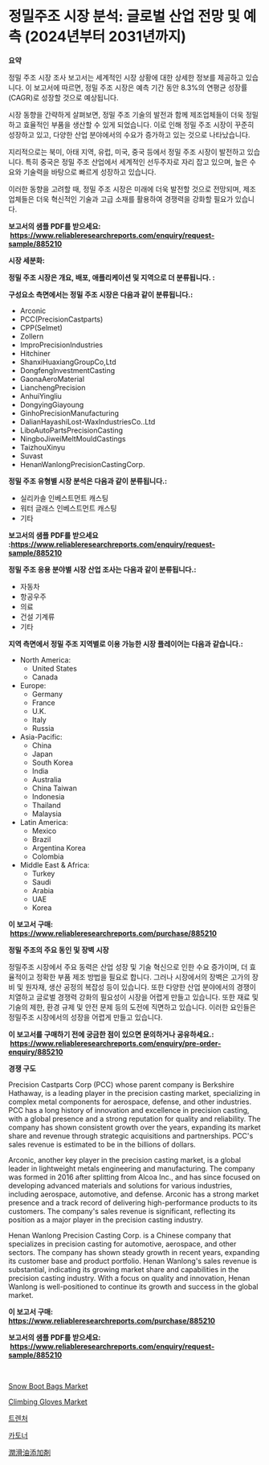 <p><h1>정밀주조 시장 분석: 글로벌 산업 전망 및 예측 (2024년부터 2031년까지)</h1></p><p><strong>요약</strong></p>
<p><p>정밀 주조 시장 조사 보고서는 세계적인 시장 상황에 대한 상세한 정보를 제공하고 있습니다. 이 보고서에 따르면, 정밀 주조 시장은 예측 기간 동안 8.3%의 연평균 성장률(CAGR)로 성장할 것으로 예상됩니다.</p><p>시장 동향을 간략하게 살펴보면, 정밀 주조 기술의 발전과 함께 제조업체들이 더욱 정밀하고 효율적인 부품을 생산할 수 있게 되었습니다. 이로 인해 정밀 주조 시장이 꾸준히 성장하고 있고, 다양한 산업 분야에서의 수요가 증가하고 있는 것으로 나타났습니다.</p><p>지리적으로는 북미, 아태 지역, 유럽, 미국, 중국 등에서 정밀 주조 시장이 발전하고 있습니다. 특히 중국은 정밀 주조 산업에서 세계적인 선두주자로 자리 잡고 있으며, 높은 수요와 기술력을 바탕으로 빠르게 성장하고 있습니다.</p><p>이러한 동향을 고려할 때, 정밀 주조 시장은 미래에 더욱 발전할 것으로 전망되며, 제조업체들은 더욱 혁신적인 기술과 고급 소재를 활용하여 경쟁력을 강화할 필요가 있습니다.</p></p>
<p><strong>보고서의 샘플 PDF를 받으세요: &nbsp;<a href="https://www.reliableresearchreports.com/enquiry/request-sample/885210">https://www.reliableresearchreports.com/enquiry/request-sample/885210</a></strong></p>
<p><strong>시장 세분화:</strong></p>
<p><strong> 정밀 주조 시장은 개요, 배포, 애플리케이션 및 지역으로 더 분류됩니다. :</strong></p>
<p><strong>구성요소 측면에서는 정밀 주조 시장은 다음과 같이 분류됩니다.:</strong></p>
<p><ul><li>Arconic</li><li>PCC(PrecisionCastparts)</li><li>CPP(Selmet)</li><li>Zollern</li><li>ImproPrecisionIndustries</li><li>Hitchiner</li><li>ShanxiHuaxiangGroupCo,Ltd</li><li>DongfengInvestmentCasting</li><li>GaonaAeroMaterial</li><li>LianchengPrecision</li><li>AnhuiYingliu</li><li>DongyingGiayoung</li><li>GinhoPrecisionManufacturing</li><li>DalianHayashiLost-WaxIndustriesCo..Ltd</li><li>LiboAutoPartsPrecisionCasting</li><li>NingboJiweiMeltMouldCastings</li><li>TaizhouXinyu</li><li>Suvast</li><li>HenanWanlongPrecisionCastingCorp.</li></ul></p>
<p><strong> 정밀 주조 유형별 시장 분석은 다음과 같이 분류됩니다.:</strong></p>
<p><ul><li>실리카솔 인베스트먼트 캐스팅</li><li>워터 글래스 인베스트먼트 캐스팅</li><li>기타</li></ul></p>
<p><strong>보고서의 샘플 PDF를 받으세요 :<a href="https://www.reliableresearchreports.com/enquiry/request-sample/885210">https://www.reliableresearchreports.com/enquiry/request-sample/885210</a></strong></p>
<p><strong> 정밀 주조 응용 분야별 시장 산업 조사는 다음과 같이 분류됩니다.:</strong></p>
<p><ul><li>자동차</li><li>항공우주</li><li>의료</li><li>건설 기계류</li><li>기타</li></ul></p>
<p><strong>지역 측면에서 정밀 주조 지역별로 이용 가능한 시장 플레이어는 다음과 같습니다.:</strong></p>
<p><ul>
    <li>
        North America:
        <ul>
            <li>United States</li>
            <li>Canada</li>
        </ul>
    </li>
    <li>
        Europe:
        <ul>
            <li>Germany</li>
            <li>France</li>
            <li>U.K.</li>
            <li>Italy</li>
            <li>Russia</li>
        </ul>
    </li>
    <li>
        Asia-Pacific:
        <ul>
            <li>China</li>
            <li>Japan</li>
            <li>South Korea</li>
            <li>India</li>
            <li>Australia</li>
            <li>China Taiwan</li>
            <li>Indonesia</li>
            <li>Thailand</li>
            <li>Malaysia</li>
        </ul>
    </li>
    <li>
        Latin America:
        <ul>
            <li>Mexico</li>
            <li>Brazil</li>
            <li>Argentina Korea</li>
            <li>Colombia</li>
        </ul>
    </li>
    <li>
        Middle East & Africa:
        <ul>
            <li>Turkey</li>
            <li>Saudi</li>
            <li>Arabia</li>
            <li>UAE</li>
            <li>Korea</li>
        </ul>
    </li>
    </ul></p>
<p><strong>이 보고서 구매: &nbsp;<a href="https://www.reliableresearchreports.com/purchase/885210">https://www.reliableresearchreports.com/purchase/885210</a></strong></p>
<p><strong>정밀 주조의 주요 동인 및 장벽 시장</strong></p>
<p><p>정밀주조 시장에서 주요 동력은 산업 성장 및 기술 혁신으로 인한 수요 증가이며, 더 효율적이고 정확한 부품 제조 방법을 필요로 합니다. 그러나 시장에서의 장벽은 고가의 장비 및 원자재, 생산 공정의 복잡성 등이 있습니다. 또한 다양한 산업 분야에서의 경쟁이 치열하고 글로벌 경쟁력 강화의 필요성이 시장을 어렵게 만들고 있습니다. 또한 재료 및 기술의 제한, 환경 규제 및 안전 문제 등의 도전에 직면하고 있습니다. 이러한 요인들은 정밀주조 시장에서의 성장을 어렵게 만들고 있습니다.</p></p>
<p><strong>이 보고서를 구매하기 전에 궁금한 점이 있으면 문의하거나 공유하세요.: &nbsp;<a href="https://www.reliableresearchreports.com/enquiry/pre-order-enquiry/885210">https://www.reliableresearchreports.com/enquiry/pre-order-enquiry/885210</a></strong></p>
<p><strong>경쟁 구도</strong></p>
<p><p>Precision Castparts Corp (PCC) whose parent company is Berkshire Hathaway, is a leading player in the precision casting market, specializing in complex metal components for aerospace, defense, and other industries. PCC has a long history of innovation and excellence in precision casting, with a global presence and a strong reputation for quality and reliability. The company has shown consistent growth over the years, expanding its market share and revenue through strategic acquisitions and partnerships. PCC's sales revenue is estimated to be in the billions of dollars.</p><p>Arconic, another key player in the precision casting market, is a global leader in lightweight metals engineering and manufacturing. The company was formed in 2016 after splitting from Alcoa Inc., and has since focused on developing advanced materials and solutions for various industries, including aerospace, automotive, and defense. Arconic has a strong market presence and a track record of delivering high-performance products to its customers. The company's sales revenue is significant, reflecting its position as a major player in the precision casting industry.</p><p>Henan Wanlong Precision Casting Corp. is a Chinese company that specializes in precision casting for automotive, aerospace, and other sectors. The company has shown steady growth in recent years, expanding its customer base and product portfolio. Henan Wanlong's sales revenue is substantial, indicating its growing market share and capabilities in the precision casting industry. With a focus on quality and innovation, Henan Wanlong is well-positioned to continue its growth and success in the global market.</p></p>
<p><strong>이 보고서 구매: &nbsp; <a href="https://www.reliableresearchreports.com/purchase/885210">https://www.reliableresearchreports.com/purchase/885210</a></strong></p>
<p><strong>보고서의 샘플 PDF를 받으세요: &nbsp;<a href="https://www.reliableresearchreports.com/enquiry/request-sample/885210">https://www.reliableresearchreports.com/enquiry/request-sample/885210</a></strong><strong></strong></p>
<p>&nbsp;</p>
<p><p><a href="https://github.com/abdelrhmankishk22/Market-Research-Report-List-3/blob/main/snow-boot-bags-market.md">Snow Boot Bags Market</a></p><p><a href="https://github.com/ChiragRp1/Market-Research-Report-List-3/blob/main/climbing-gloves-market.md">Climbing Gloves Market</a></p><p><a href="https://github.com/vsckjg50460/Market-Research-Report-List-1/blob/main/17088363910.md">트렌처</a></p><p><a href="https://github.com/akzkkws047661437/Market-Research-Report-List-1/blob/main/28710023909.md">카토너</a></p><p><a href="https://github.com/lrlmopnhwd79300/Market-Research-Report-List-1/blob/main/97998334307.md">潤滑油添加剤</a></p></p>